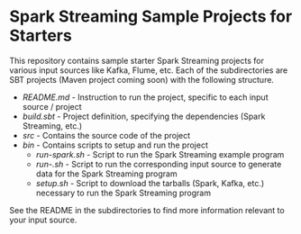 # Spark Streaming Sample Projects for Starters
This repository contains sample starter Spark Streaming projects for various input sources like Kafka, Flume, etc. Each of the subdirectories are SBT projects (Maven project coming soon) with the following structure.

* *README.md* - Instruction to run the project, specific to each input source / project
* *build.sbt* - Project definition, specifying the dependencies (Spark Streaming, etc.)
* *src* - Contains the source code of the project
* *bin* - Contains scripts to setup and run the project
	* *run-spark.sh* - Script to run the Spark Streaming example program
	* *run-<input-source>.sh* - Script to run the corresponding input source to generate data for the Spark Streaming program
	* *setup.sh* - Script to download the tarballs (Spark, Kafka, etc.) necessary to run the Spark Streaming program
		 
See the README in the subdirectories to find more information relevant to your input source.

